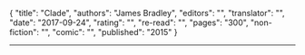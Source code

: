 {
"title": "Clade",
"authors": "James Bradley",
"editors": "",
"translator": "",
"date": "2017-09-24",
"rating": "",
"re-read": "",
"pages": "300",
"non-fiction": "",
"comic": "",
"published": "2015"
}

---
